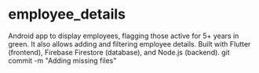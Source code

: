 # employee_details
Android app to display employees, flagging those active for 5+ years in green. It also allows adding and filtering employee details. Built with Flutter (frontend), Firebase Firestore (database), and Node.js (backend).
git commit -m "Adding missing files"
